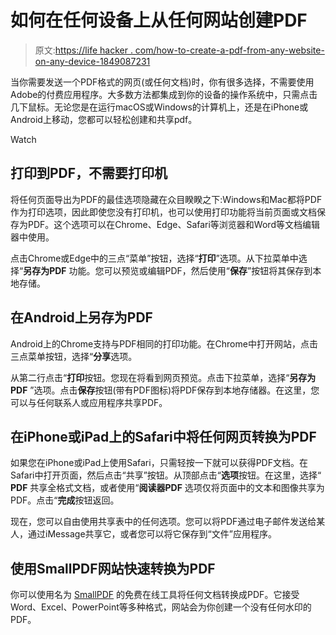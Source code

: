 # 如何在任何设备上从任何网站创建PDF

> 原文:[https://life hacker . com/how-to-create-a-pdf-from-any-website-on-any-device-1849087231](https://lifehacker.com/how-to-create-a-pdf-from-any-website-on-any-device-1849087231)

当你需要发送一个PDF格式的网页(或任何文档)时，你有很多选择，不需要使用Adobe的付费应用程序。大多数方法都集成到你的设备的操作系统中，只需点击几下鼠标。无论您是在运行macOS或Windows的计算机上，还是在iPhone或Android上移动，您都可以轻松创建和共享pdf。

Watch

## 打印到PDF，不需要打印机

将任何页面导出为PDF的最佳选项隐藏在众目睽睽之下:Windows和Mac都将PDF作为打印选项，因此即使您没有打印机，也可以使用打印功能将当前页面或文档保存为PDF。这个选项可以在Chrome、Edge、Safari等浏览器和Word等文档编辑器中使用。

点击Chrome或Edge中的三点“菜单”按钮，选择“**打印**”选项。从下拉菜单中选择“**另存为PDF** 功能。您可以预览或编辑PDF，然后使用“**保存**”按钮将其保存到本地存储。

## 在Android上另存为PDF

Android上的Chrome支持与PDF相同的打印功能。在Chrome中打开网站，点击三点菜单按钮，选择“**分享**选项。

从第二行点击“**打印**按钮。您现在将看到网页预览。点击下拉菜单，选择“**另存为PDF** ”选项。点击**保存**按钮(带有PDF图标)将PDF保存到本地存储器。在这里，您可以与任何联系人或应用程序共享PDF。

## 在iPhone或iPad上的Safari中将任何网页转换为PDF

如果您在iPhone或iPad上使用Safari，只需轻按一下就可以获得PDF文档。在Safari中打开页面，然后点击“共享”按钮。从顶部点击“**选项**按钮。在这里，选择“ **PDF** 共享全格式文档，或者使用“**阅读器PDF** 选项仅将页面中的文本和图像共享为PDF。点击“**完成**按钮返回。

现在，您可以自由使用共享表中的任何选项。您可以将PDF通过电子邮件发送给某人，通过iMessage共享它，或者您可以将它保存到“文件”应用程序。

## 使用SmallPDF网站快速转换为PDF

你可以使用名为 [SmallPDF](https://smallpdf.com/pdf-tools) 的免费在线工具将任何文档转换成PDF。它接受Word、Excel、PowerPoint等多种格式，网站会为你创建一个没有任何水印的PDF。
